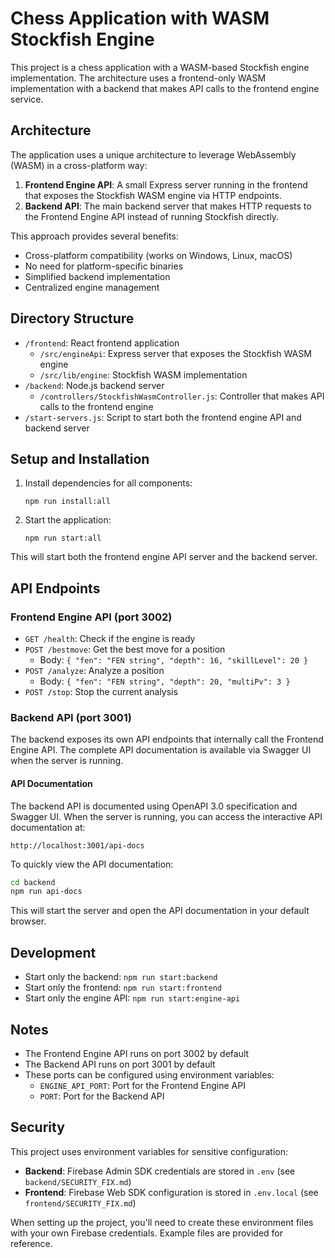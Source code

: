 # Chess Application with WASM Stockfish Engine

This project is a chess application with a WASM-based Stockfish engine implementation. The architecture uses a frontend-only WASM implementation with a backend that makes API calls to the frontend engine service.

## Architecture

The application uses a unique architecture to leverage WebAssembly (WASM) in a cross-platform way:

1. **Frontend Engine API**: A small Express server running in the frontend that exposes the Stockfish WASM engine via HTTP endpoints.
2. **Backend API**: The main backend server that makes HTTP requests to the Frontend Engine API instead of running Stockfish directly.

This approach provides several benefits:
- Cross-platform compatibility (works on Windows, Linux, macOS)
- No need for platform-specific binaries
- Simplified backend implementation
- Centralized engine management

## Directory Structure

- `/frontend`: React frontend application
  - `/src/engineApi`: Express server that exposes the Stockfish WASM engine
  - `/src/lib/engine`: Stockfish WASM implementation
- `/backend`: Node.js backend server
  - `/controllers/StockfishWasmController.js`: Controller that makes API calls to the frontend engine
- `/start-servers.js`: Script to start both the frontend engine API and backend server

## Setup and Installation

1. Install dependencies for all components:
   ```
   npm run install:all
   ```

2. Start the application:
   ```
   npm run start:all
   ```

This will start both the frontend engine API server and the backend server.

## API Endpoints

### Frontend Engine API (port 3002)

- `GET /health`: Check if the engine is ready
- `POST /bestmove`: Get the best move for a position
  - Body: `{ "fen": "FEN string", "depth": 16, "skillLevel": 20 }`
- `POST /analyze`: Analyze a position
  - Body: `{ "fen": "FEN string", "depth": 20, "multiPv": 3 }`
- `POST /stop`: Stop the current analysis

### Backend API (port 3001)

The backend exposes its own API endpoints that internally call the Frontend Engine API. The complete API documentation is available via Swagger UI when the server is running.

#### API Documentation

The backend API is documented using OpenAPI 3.0 specification and Swagger UI. When the server is running, you can access the interactive API documentation at:

```
http://localhost:3001/api-docs
```

To quickly view the API documentation:

```bash
cd backend
npm run api-docs
```

This will start the server and open the API documentation in your default browser.

## Development

- Start only the backend: `npm run start:backend`
- Start only the frontend: `npm run start:frontend`
- Start only the engine API: `npm run start:engine-api`

## Notes

- The Frontend Engine API runs on port 3002 by default
- The Backend API runs on port 3001 by default
- These ports can be configured using environment variables:
  - `ENGINE_API_PORT`: Port for the Frontend Engine API
  - `PORT`: Port for the Backend API

## Security

This project uses environment variables for sensitive configuration:

- **Backend**: Firebase Admin SDK credentials are stored in `.env` (see `backend/SECURITY_FIX.md`)
- **Frontend**: Firebase Web SDK configuration is stored in `.env.local` (see `frontend/SECURITY_FIX.md`)

When setting up the project, you'll need to create these environment files with your own Firebase credentials. Example files are provided for reference.
